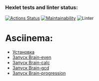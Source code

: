 ### Hexlet tests and linter status:
[![Actions Status](https://github.com/kakkoiirus/frontend-project-lvl1/workflows/hexlet-check/badge.svg)](https://github.com/kakkoiirus/frontend-project-lvl1/actions)
[![Maintainability](https://api.codeclimate.com/v1/badges/a99a88d28ad37a79dbf6/maintainability)](https://codeclimate.com/github/codeclimate/codeclimate/maintainability)
![Linter](https://github.com/kakkoiirus/frontend-project-lvl1/workflows/linter/badge.svg)

Asciinema:
=============
* [Установка](https://asciinema.org/a/yLCCyHEwflYgpT9AiZQqJHqQ9)
* [Запуск Brain-even](https://asciinema.org/a/8MBcSEdxwCwxbxaQEpgtQBQNq)
* [Запуск Brain-calc](https://asciinema.org/a/L5VqUCV8R6RIITkx6qoi5pGB8)
* [Запуск Brain-gcd](https://asciinema.org/a/V6pX7EkgIXPyVVDnN7cywmwsT)
* [Запуск Brain-progression](https://asciinema.org/a/c7Z2LwxXDtUiWs2kw39b3ajRA)